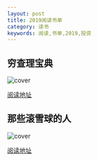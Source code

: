 ```yaml
---
layout: post
title: 2019阅读书单
category: 读书
keywords: 阅读,书单,2019,投资
---
```


## 穷查理宝典

![cover](https://caichangqi.github.io/images/chalimangge.jpg)

[阅读地址](https://book.douban.com/subject/5346110/)

## 那些滚雪球的人

![cover](https://caichangqi.github.io/images/s26998710.jpg)

[阅读地址](https://book.douban.com/subject/24852525/)